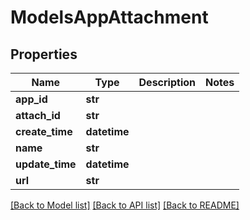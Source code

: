 # ModelsAppAttachment

## Properties
Name | Type | Description | Notes
------------ | ------------- | ------------- | -------------
**app_id** | **str** |  | 
**attach_id** | **str** |  | 
**create_time** | **datetime** |  | 
**name** | **str** |  | 
**update_time** | **datetime** |  | 
**url** | **str** |  | 

[[Back to Model list]](../README.md#documentation-for-models) [[Back to API list]](../README.md#documentation-for-api-endpoints) [[Back to README]](../README.md)


